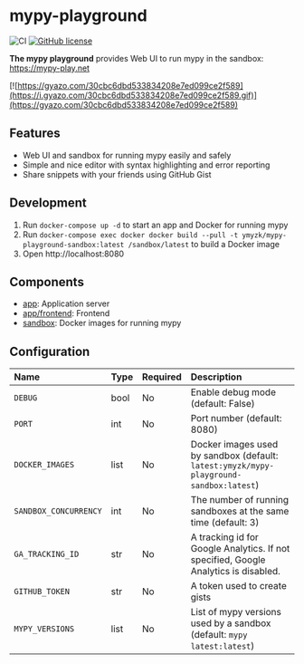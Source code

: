 # mypy-playground

![CI](https://github.com/ymyzk/mypy-playground/workflows/CI/badge.svg)
[![GitHub license](https://img.shields.io/badge/license-MIT-blue.svg)](https://github.com/ymyzk/mypy-playground/blob/master/LICENSE)

**The mypy playground** provides Web UI to run mypy in the sandbox: https://mypy-play.net

[![https://gyazo.com/30cbc6dbd533834208e7ed099ce2f589](https://i.gyazo.com/30cbc6dbd533834208e7ed099ce2f589.gif)](https://gyazo.com/30cbc6dbd533834208e7ed099ce2f589)

## Features
- Web UI and sandbox for running mypy easily and safely
- Simple and nice editor with syntax highlighting and error reporting
- Share snippets with your friends using GitHub Gist

## Development
1. Run `docker-compose up -d` to start an app and Docker for running mypy
2. Run `docker-compose exec docker docker build --pull -t ymyzk/mypy-playground-sandbox:latest /sandbox/latest` to build a Docker image
3. Open http://localhost:8080

## Components
- [app](app): Application server
- [app/frontend](app/frontend): Frontend
- [sandbox](sandbox): Docker images for running mypy

## Configuration
| Name | Type | Required | Description |
|:-----|:-----|:---------|:------------|
| `DEBUG` | bool | No | Enable debug mode (default: False) |
| `PORT` | int | No | Port number (default: 8080) |
| `DOCKER_IMAGES` | list | No | Docker images used by sandbox (default: `latest:ymyzk/mypy-playground-sandbox:latest`) |
| `SANDBOX_CONCURRENCY` | int | No | The number of running sandboxes at the same time (default: 3) |
| `GA_TRACKING_ID` | str | No | A tracking id for Google Analytics. If not specified, Google Analytics is disabled. |
| `GITHUB_TOKEN` | str | No | A token used to create gists |
| `MYPY_VERSIONS` | list | No | List of mypy versions used by a sandbox (default: `mypy latest:latest`) |

